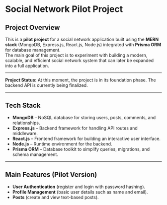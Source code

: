 # **Social Network Pilot Project**

## **Project Overview**
This is a **pilot project** for a social network application built using the **MERN stack** (MongoDB, Express.js, React.js, Node.js) integrated with **Prisma ORM** for database management.  
The main goal of this project is to experiment with building a modern, scalable, and efficient social network system that can later be expanded into a full application.

---

**Project Status:** At this moment, the project is in its foundation phase. The backend API is currently being finalized.

---

## **Tech Stack**
- **MongoDB** – NoSQL database for storing users, posts, comments, and relationships.  
- **Express.js** – Backend framework for handling API routes and middleware.  
- **React.js** – Frontend framework for building an interactive user interface.  
- **Node.js** – Runtime environment for the backend.  
- **Prisma ORM** – Database toolkit to simplify queries, migrations, and schema management.  

---

## **Main Features (Pilot Version)**
- **User Authentication** (register and login with password hashing).  
- **Profile Management** (basic user details such as name and email).  
- **Posts** (create and view text-based posts).  
